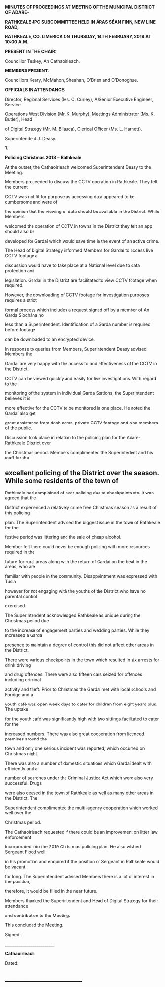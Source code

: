 **MINUTES OF PROCEEDINGS AT MEETING OF THE MUNICIPAL DISTRICT OF ADARE-**

**RATHKEALE JPC SUBCOMMITTEE HELD IN ÁRAS SÉAN FINN, NEW LINE ROAD,**

**RATHKEALE, CO. LIMERICK ON THURSDAY, 14TH** **FEBRUARY, 2019 AT 10:00 A.M.**

**PRESENT IN THE CHAIR:**

Councillor Teskey, An Cathaoirleach.

**MEMBERS PRESENT:**

Councillors Keary, McMahon, Sheahan, O’Brien and O’Donoghue.

**OFFICIALS IN ATTENDANCE:**

Director, Regional Services (Ms. C. Curley), A/Senior Executive Engineer, Service

Operations West Division (Mr. K. Murphy), Meetings Administrator (Ms. K. Butler), Head

of Digital Strategy (Mr. M. Bilauca), Clerical Officer (Ms. L. Harnett).

Superintendent J. Deasy.

**1.**

**Policing Christmas 2018** **–** **Rathkeale**

At the outset, the Cathaoirleach welcomed Superintendent Deasy to the Meeting.

Members proceeded to discuss the CCTV operation in Rathkeale. They felt the current

CCTV was not fit for purpose as accessing data appeared to be cumbersome and were of

the opinion that the viewing of data should be available in the District. While Members

welcomed the operation of CCTV in towns in the District they felt an app should also be

developed for Gardaí which would save time in the event of an active crime.

The Head of Digital Strategy informed Members for Gardaí to access live CCTV footage a

discussion would have to take place at a National level due to data protection and

legislation. Gardaí in the District are facilitated to view CCTV footage when required.

However, the downloading of CCTV footage for investigation purposes requires a strict

formal process which includes a request signed off by a member of An Garda Síochána no

less than a Superintendent. Identification of a Garda number is required before footage

can be downloaded to an encrypted device.

In response to queries from Members, Superintendent Deasy advised Members the

Gardaí are very happy with the access to and effectiveness of the CCTV in the District.

CCTV can be viewed quickly and easily for live investigations. With regard to the

monitoring of the system in individual Garda Stations, the Superintendent believes it is

more effective for the CCTV to be monitored in one place. He noted the Gardaí also get

great assistance from dash cams, private CCTV footage and also members of the public.

Discussion took place in relation to the policing plan for the Adare-Rathkeale District over

the Christmas period. Members complimented the Superintedent and his staff for the

excellent policing of the District over the season. While some residents of the town of
---
Rathkeale had complained of over policing due to checkpoints etc. it was agreed that the

District experienced a relatively crime free Christmas season as a result of this policing

plan. The Superintendent advised the biggest issue in the town of Rathkeale for the

festive period was littering and the sale of cheap alcohol.

Member felt there could never be enough policing with more resources required in the

future for rural areas along with the return of Gardaí on the beat in the areas, who are

familiar with people in the community. Disappointment was expressed with Tusla

however for not engaging with the youths of the District who have no parental control

exercised.

The Superintendent acknowledged Rathkeale as unique during the Christmas period due

to the increase of engagement parties and wedding parties. While they increased a Garda

presence to maintain a degree of control this did not affect other areas in the District.

There were various checkpoints in the town which resulted in six arrests for drink driving

and drug offences. There were also fifteen cars seized for offences including criminal

activity and theft. Prior to Christmas the Gardaí met with local schools and Foróige and a

youth café was open week days to cater for children from eight years plus. The uptake

for the youth café was significantly high with two sittings facilitated to cater for the

increased numbers. There was also great cooperation from licenced premises around the

town and only one serious incident was reported, which occurred on Christmas night.

There was also a number of domestic situations which Gardaí dealt with efficiently and a

number of searches under the Criminal Justice Act which were also very successful. Drugs

were also ceased in the town of Rathkeale as well as many other areas in the District. The

Superintendent complimented the multi-agency cooperation which worked well over the

Christmas period.

The Cathaoirleach requested if there could be an improvement on litter law enforcement

incorporated into the 2019 Christmas policing plan. He also wished Sergeant Flood well

in his promotion and enquired if the position of Sergeant in Rathkeale would be vacant

for long. The Superintendent advised Members there is a lot of interest in the position,

therefore, it would be filled in the near future.

Members thanked the Superintendent and Head of Digital Strategy for their attendance

and contribution to the Meeting.

This concluded the Meeting.

Signed:

\_\_\_\_\_\_\_\_\_\_\_\_\_\_\_\_\_\_\_\_\_\_\_\_\_

**Cathaoirleach**

Dated:

\_\_\_\_\_\_\_\_\_\_\_\_\_\_\_\_\_\_\_\_\_\_\_\_\_
---
